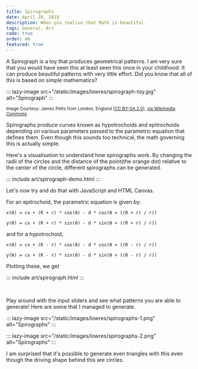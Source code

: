 ```yaml
---
title: Spirographs
date: April 28, 2019
description: When you realise that Math is beautiful.
tags: General, Art
code: true
order: 40
featured: true
---
```


A Spirograph is a toy that produces geometrical patterns. I am very sure that you would have
seen this at least seen this once in your childhood. It can produce beautiful patterns with very little
effort. Did you know that all of this is based on simple mathematics?

::: lazy-image src="/static/images/lowres/spirograph-toy.jpg" alt="Spirograph" :::

<small>Image Courtesy: James Petts from London, England [<a href="https://creativecommons.org/licenses/by-sa/2.0">CC BY-SA 2.0</a>], <a href="https://commons.wikimedia.org/wiki/File:Spirograph_plus_(8417026572).jpg">via Wikimedia Commons</a></small>

Spirographs produce curves known as hypotrochoids and epitrochoids depending on various parameters
passed to the parametric equation that defines them. Even though this sounds too technical,
the math governing this is actually simple.

Here's a visualisation to understand how spirographs work.
By changing the radii of the circles and the distance of the point(the orange dot) relative to the
center of the circle, different spirographs can be generated.

::: include art/spirograph-demo.html :::

Let's now try and do that with JavaScript and HTML Canvas.

For an epitrochoid, the parametric equation is given by:

`x(θ) = cx + (R + r) * cos(θ) - d * cos(θ × ((R + r) / r))`

`y(θ) = cx + (R + r) * sin(θ) - d * sin(θ × ((R + r) / r))`

and for a hypotrochoid,

`x(θ) = cx + (R - r) * cos(θ) - d * cos(θ × ((R - r) / r))`

`y(θ) = cx + (R - r) * sin(θ) - d * sin(θ × ((R - r) / r))`

Plotting these, we get

::: include art/spirograph.html :::

<br>

Play around with the input sliders and see what patterns you are able to generate!
Here are some that I managed to generate.

::: lazy-image src="/static/images/lowres/spirographs-1.png" alt="Spirographs" :::

::: lazy-image src="/static/images/lowres/spirographs-2.png" alt="Spirographs" :::

I am surprised that it's possible to generate even triangles with this even though the
driving shape behind this are circles.
